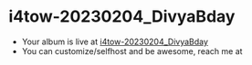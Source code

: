 # i4tow-20230204_DivyaBday
- Your album is live at [i4tow-20230204_DivyaBday](https://rathnasorg.github.io/i4tow/a/i4tow-20230204_DivyaBday/0/d750rw.github.io)
- You can customize/selfhost and be awesome, reach me at 
